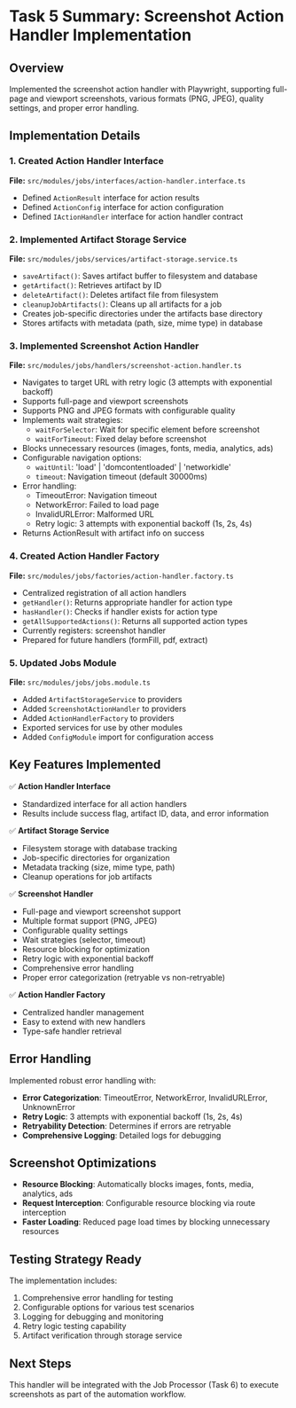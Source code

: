 # Task 5 Summary: Screenshot Action Handler Implementation

## Overview
Implemented the screenshot action handler with Playwright, supporting full-page and viewport screenshots, various formats (PNG, JPEG), quality settings, and proper error handling.

## Implementation Details

### 1. Created Action Handler Interface
**File:** `src/modules/jobs/interfaces/action-handler.interface.ts`
- Defined `ActionResult` interface for action results
- Defined `ActionConfig` interface for action configuration
- Defined `IActionHandler` interface for action handler contract

### 2. Implemented Artifact Storage Service
**File:** `src/modules/jobs/services/artifact-storage.service.ts`
- `saveArtifact()`: Saves artifact buffer to filesystem and database
- `getArtifact()`: Retrieves artifact by ID
- `deleteArtifact()`: Deletes artifact file from filesystem
- `cleanupJobArtifacts()`: Cleans up all artifacts for a job
- Creates job-specific directories under the artifacts base directory
- Stores artifacts with metadata (path, size, mime type) in database

### 3. Implemented Screenshot Action Handler
**File:** `src/modules/jobs/handlers/screenshot-action.handler.ts`
- Navigates to target URL with retry logic (3 attempts with exponential backoff)
- Supports full-page and viewport screenshots
- Supports PNG and JPEG formats with configurable quality
- Implements wait strategies:
  - `waitForSelector`: Wait for specific element before screenshot
  - `waitForTimeout`: Fixed delay before screenshot
- Blocks unnecessary resources (images, fonts, media, analytics, ads)
- Configurable navigation options:
  - `waitUntil`: 'load' | 'domcontentloaded' | 'networkidle'
  - `timeout`: Navigation timeout (default 30000ms)
- Error handling:
  - TimeoutError: Navigation timeout
  - NetworkError: Failed to load page
  - InvalidURLError: Malformed URL
  - Retry logic: 3 attempts with exponential backoff (1s, 2s, 4s)
- Returns ActionResult with artifact info on success

### 4. Created Action Handler Factory
**File:** `src/modules/jobs/factories/action-handler.factory.ts`
- Centralized registration of all action handlers
- `getHandler()`: Returns appropriate handler for action type
- `hasHandler()`: Checks if handler exists for action type
- `getAllSupportedActions()`: Returns all supported action types
- Currently registers: screenshot handler
- Prepared for future handlers (formFill, pdf, extract)

### 5. Updated Jobs Module
**File:** `src/modules/jobs/jobs.module.ts`
- Added `ArtifactStorageService` to providers
- Added `ScreenshotActionHandler` to providers
- Added `ActionHandlerFactory` to providers
- Exported services for use by other modules
- Added `ConfigModule` import for configuration access

## Key Features Implemented

✅ **Action Handler Interface**
- Standardized interface for all action handlers
- Results include success flag, artifact ID, data, and error information

✅ **Artifact Storage Service**
- Filesystem storage with database tracking
- Job-specific directories for organization
- Metadata tracking (size, mime type, path)
- Cleanup operations for job artifacts

✅ **Screenshot Handler**
- Full-page and viewport screenshot support
- Multiple format support (PNG, JPEG)
- Configurable quality settings
- Wait strategies (selector, timeout)
- Resource blocking for optimization
- Retry logic with exponential backoff
- Comprehensive error handling
- Proper error categorization (retryable vs non-retryable)

✅ **Action Handler Factory**
- Centralized handler management
- Easy to extend with new handlers
- Type-safe handler retrieval

## Error Handling

Implemented robust error handling with:
- **Error Categorization**: TimeoutError, NetworkError, InvalidURLError, UnknownError
- **Retry Logic**: 3 attempts with exponential backoff (1s, 2s, 4s)
- **Retryability Detection**: Determines if errors are retryable
- **Comprehensive Logging**: Detailed logs for debugging

## Screenshot Optimizations

- **Resource Blocking**: Automatically blocks images, fonts, media, analytics, ads
- **Request Interception**: Configurable resource blocking via route interception
- **Faster Loading**: Reduced page load times by blocking unnecessary resources

## Testing Strategy Ready

The implementation includes:
1. Comprehensive error handling for testing
2. Configurable options for various test scenarios
3. Logging for debugging and monitoring
4. Retry logic testing capability
5. Artifact verification through storage service

## Next Steps

This handler will be integrated with the Job Processor (Task 6) to execute screenshots as part of the automation workflow.

